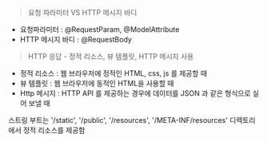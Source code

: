 > 요청 파라미터 VS HTTP 메시지 바디
- 요청파라미터 : @RequestParam, @ModelAttribute
- HTTP 메시지 바디 : @RequestBody
> HTTP 응답 - 정적 리소스, 뷰 템플릿, HTTP 메시지 사용
- 정적 리소스 : 웹 브라우저에 정적인 HTML, css, js 를 제공할 때
- 뷰 템플릿 : 웹 브라우저에 동적인 HTML을 사용할 때
- Http 메시지 : HTTP API 를 제공하는 경우에 데이터를 JSON 과 같은 형식으로 실어 보낼 때


스트링 부트는 '/static', '/public', '/resources', '/META-INF/resources' 디렉토리에서 정적 리소스를 제공함
